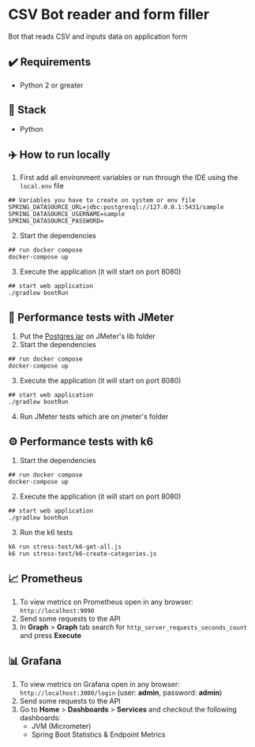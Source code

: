 # CSV Bot reader and form filler
Bot that reads CSV and inputs data on application form

## ✔️ Requirements
- Python 2 or greater

## 🍔 Stack
- Python


## ✈️ How to run locally
1. First add all environment variables or run through the IDE using the `local.env` file
```shell
## Variables you have to create on system or env file
SPRING_DATASOURCE_URL=jdbc:postgresql://127.0.0.1:5431/sample
SPRING_DATASOURCE_USERNAME=sample
SPRING_DATASOURCE_PASSWORD=
```
2. Start the dependencies
```shell
## run docker compose
docker-compose up
```
3. Execute the application (it will start on port 8080)
```shell
## start web application
./gradlew bootRun
```

## 🧪 Performance tests with JMeter
1. Put the [Postgres jar](https://repo1.maven.org/maven2/org/postgresql/postgresql/42.2.20/postgresql-42.2.20.jar) on JMeter's lib folder
2. Start the dependencies
```shell
## run docker compose
docker-compose up
```
3. Execute the application (it will start on port 8080)
```shell
## start web application
./gradlew bootRun
```
4. Run JMeter tests which are on jmeter's folder

## ⚙️ Performance tests with k6

1. Start the dependencies
```shell
## run docker compose
docker-compose up
```
2. Execute the application (it will start on port 8080)
```shell
## start web application
./gradlew bootRun
```
3. Run the k6 tests
```
k6 run stress-test/k6-get-all.js  
k6 run stress-test/k6-create-categories.js  
```

## 📈 Prometheus
1. To view metrics on Prometheus open in any browser: `http://localhost:9090`
2. Send some requests to the API
3. In **Graph** > **Graph** tab search for `http_server_requests_seconds_count` and press **Execute**

## 📊 Grafana
1. To view metrics on Grafana open in any browser: `http://localhost:3000/login` (user: **admin**, password: **admin**)
2. Send some requests to the API
3. Go to **Home** > **Dashboards** > **Services** and checkout the following dashboards:
    - JVM (Micrometer)
    - Spring Boot Statistics & Endpoint Metrics